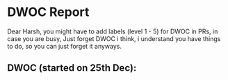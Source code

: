 # DWOC Report

Dear Harsh, you might have to add labels (level 1 - 5) for DWOC in PRs, in case you are busy, Just forget DWOC i think,
i understand you have things to do, so you can just forget it anyways.

## DWOC (started on 25th Dec):